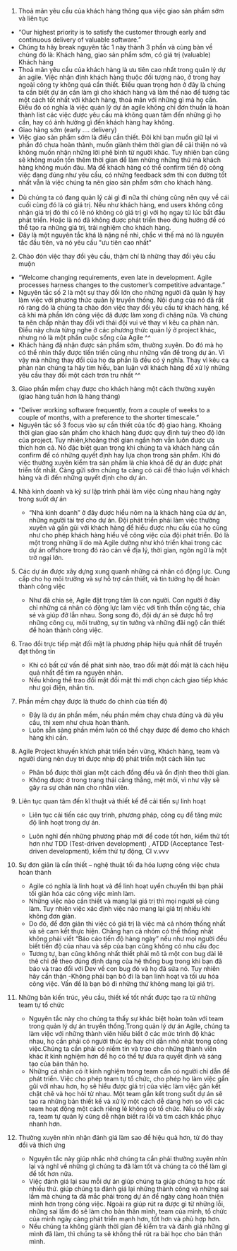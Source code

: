 ﻿
1. Thoả mãn yêu cầu của khách hàng thông qua việc giao sản phẩm sớm và liên tục
- “Our highest priority is to satisfy the customer through early and continuous delivery of valuable software.”
- Chúng ta hãy break nguyên tắc 1 này thành 3 phần và cùng bàn về chúng đó là: Khách hàng, giao sản phẩm sớm, có giá trị (valuable)
Khách hàng
- Thoả mãn yêu cầu của khách hàng là ưu tiên cao nhất trong quản lý dự án agile. Việc nhận định khách hàng thuộc đối tượng nào, ở trong hay ngoài công ty không quá cần thiết. Điều quan trọng hơn ở đây là chúng ta cần biết dự án cần làm gì cho khách hàng và làm thế nào để tương tác một cách tốt nhất với khách hàng, thoả mãn với những gì mà họ cần. Điều đó có nghĩa là việc quản lý dự án agile không chỉ đơn thuần là hoàn thành list các việc được yêu cầu mà không quan tâm đến những gì họ cần, hay có ảnh hưởng gì đến khách hàng hay không.
- Giao hàng sớm (early .... delivery)
- Việc giao sản phẩm sớm là điều cần thiết. Đôi khi bạn muốn giữ lại vì phần đó chưa hoàn thành, muốn giành thêm thời gian để cải thiện nó và không muốn nhận những lời phê bình từ người khác. Tuy nhiên bạn cũng sẽ không muốn tốn thêm thời gian để làm những những thứ mà khách hàng không muốn đâu. Mà để khách hàng có thể confirm tiến độ công việc đang đúng như yêu cầu, có những feedback sớm thì con đường tốt nhất vẫn là việc chúng ta nên giao sản phẩm sớm cho khách hàng.
-	
- Dù chúng ta có đang quản lý cái gì đi nữa thì chúng cũng nên quy về cái cuối cùng đó là có giá trị. Nếu như khách hàng, end users không công nhận giá trị đó thì có lẽ nó không có giá trị gì với họ ngay từ lúc bắt đầu phát triển. Hoặc là nó đã không được phát triển theo đúng hướng để có thể tạo ra những giá trị, trải nghiệm cho khách hàng.
- Đây là một nguyên tắc khá là nặng nề nhỉ, chắc vì thế mà nó là nguyên tắc đầu tiên, và nó yêu cầu "ưu tiên cao nhất"
2. Chào đón việc thay đổi yêu cầu, thậm chí là những thay đổi yêu cầu muộn
- “Welcome changing requirements, even late in development. Agile processes harness changes to the customer’s competitive advantage.”
- Nguyên tắc số 2 là một sự thay đổi lớn cho những người đã quản lý hay làm việc với phương thức quản lý truyền thống. Nội dung của nó đã rất rõ ràng đó là chúng ta chào đón việc thay đổi yêu cầu từ khách hàng, kể cả khi mà phần lớn công việc đã được làm xong đi chăng nữa. Và chúng ta nên chấp nhận thay đổi với thái đội vui vẻ thay vì kêu ca phàn nàn. Điều này chưa từng nghe ở các phương thức quản lý ở project khác, nhưng nó là một phần cuộc sống của Agile ^^
- Khách hàng đã nhận được sản phẩm sớm, thường xuyên. Do đó mà họ có thể nhìn thấy được tiến triển cũng như những vấn đề trong dự án. Vì vậy mà những thay đổi của họ đa phần là đều có ý nghĩa. Thay vì kêu ca phàn nàn chúng ta hãy tìm hiểu, bàn luận với khách hàng để xử lý những yêu cầu thay đổi một cách trơn tru nhất ^^
3. Giao phần mềm chạy được cho khách hàng một cách thường xuyên (giao hàng tuần hơn là hàng tháng)
- “Deliver working software frequently, from a couple of weeks to a couple of months, with a preference to the shorter timescale.”
- Nguyên tắc số 3 focus vào sự cần thiết của tốc độ giao hàng. Khoảng thời gian giao sản phẩm cho khách hàng được quy định tuỳ theo độ lớn của project. Tuy nhiên,khoảng thời gian ngắn hơn vẫn luôn được ưa thích hơn cả. Nó đặc biệt quan trọng khi chúng ta và khách hàng cần confirm để có những quyết định hay lựa chọn trong sản phẩm. Khi đó việc thường xuyên kiểm tra sản phẩm là chìa khoá để dự án được phát triển tốt nhất. Càng gửi sớm chúng ta càng có cái để thảo luận với khách hàng và đi đến những quyết định cho dự án.
4. Nhà kinh doanh và kỹ sư lập trình phải làm việc cùng nhau hàng ngày trong suốt dự án
	- “Nhà kinh doanh” ở đây được hiểu nôm na là khách hàng của dự án, những người tài trợ cho dự án. Đội phát triển phải làm việc thường xuyên và gần gũi với khách hàng để hiểu được nhu cầu của họ cũng như cho phép khách hàng hiểu về công việc của đội phát triển. Đó là một trong những lí do mà Agile dường như khó triển khai trong các dự án offshore trong đó rào cản về địa lý, thời gian, ngôn ngữ là một trở ngại lớn.
5. Các dự án được xây dựng xung quanh những cá nhân có động lực. Cung cấp cho họ môi trường và sự hỗ trợ cần thiết, và tin tưởng họ để hoàn thành công việc
	- Như đã chia sẻ, Agile đặt trọng tâm là con người. Con người ở đây chỉ những cá nhân có động lực làm việc với tinh thần cộng tác, chia sẻ và giúp đỡ lẫn nhau. Song song đó, đội dự án sẽ được hỗ trợ những công cụ, môi trường, sự tin tưởng và những đãi ngộ cần thiết để hoàn thành công việc.
6. Trao đổi trực tiếp mặt đối mặt là phương pháp hiệu quả nhất để truyền đạt thông tin
	- Khi có bất cứ vấn đề phát sinh nào, trao đổi mặt đối mặt là cách hiệu quả nhất để tìm ra nguyên nhân.
	- Nếu không thể trao đổi mặt đối mặt thì mới chọn cách giao tiếp khác như gọi điện, nhắn tin.
7. Phần mềm chạy được là thước đo chính của tiến độ
	- Đây là dự án phần mềm, nếu phần mềm chạy chưa đúng và đủ yêu cầu, thì xem như chưa hoàn thành.
	- Luôn sẵn sàng phần mềm luôn có thể chạy được để demo cho khách hàng khi cần.
8. Agile Project khuyến khích phát triển bền vững, Khách hàng, team và người dùng nên duy trì được nhip độ phát triển một cách liên tục
	- Phân bổ được thời gian một cách đồng đều và ổn định theo thời gian.
	- Không được ở trong trạng thái căng thẳng, mệt mỏi, vì như vậy sẽ gây ra sự chán nản cho nhân viên.
9. Liên tục quan tâm đến kĩ thuật và thiết kế để cải tiến sự linh hoạt
        
	- Liên tục cải tiến các quy trình, phương pháp, công cụ để tăng mức độ linh hoạt trong dự án. 
        
	- Luôn nghĩ đến những phương pháp mới để code tốt hơn, kiểm thử tốt hơn như TDD (Test-driven development) , ATDD (Acceptance 		Test-driven development), kiểm thử tự động, CI v.vvv
10. Sự đơn giản là cần thiết – nghệ thuật tối đa hóa lượng công việc chưa hoàn thành
	- Agile có nghĩa là linh hoạt và để linh hoạt uyển chuyển thì bạn phải tối giản hóa các công việc mình làm.
	- Những việc nào cần thiết và mang lại giá trị thì mọi người sẽ cùng làm. Tuy nhiên việc xác định việc nào mang lại giá trị 		  nhiều khi không đơn giản.
	- Do đó, để đơn giản thì việc có giá trị là việc mà cả nhóm thống nhất và sẽ cam kết thực hiện. Chẳng hạn cả nhóm có thể thống 		 nhất không phải viết “Báo cáo tiến độ hàng ngày” nếu như mọi người đều biết tiến độ của nhau và sếp của bạn cũng không có nhu              cầu đọc
	- Tương tự, bạn cũng không nhất thiết phải mô tả một con bug dài lê thê chỉ để theo đúng định dạng của hệ thống bug trong khi 	bạn đã báo và trao đổi với Dev về con bug đó và họ đã sửa nó. Tuy nhiên hãy cẩn thận
	-Không phải bạn bỏ đi là bạn linh hoạt và tối ưu hóa công việc. Vấn đề là bạn bỏ đi những thứ không mang lại giá trị.
11. Những bản kiến trúc, yêu cầu, thiết kế tốt nhất được tạo ra từ những team tự tổ chức
	- Nguyên tắc này cho chúng ta thấy sự khác biệt hoàn toàn với team trong quản lý dự án truyền thống.Trong quản lý dự án Agile, chúng ta làm việc với những thành viên hiểu biết ở các mức trình độ khác nhau, họ cần phải có người thúc ép hay chỉ dẫn nhỏ nhặt trong công việc.Chúng ta cần phải có niềm tin và trao cho những thành viên khác ít kinh nghiệm hơn để họ có thể tự đưa ra quyết định và sáng tạo của bản thân họ.
	- Những cá nhân có ít kinh nghiệm trong team cần có người chỉ dẫn để phát triển.
Việc cho phép team tự tổ chức, cho phép họ làm việc gần gũi với nhau hơn, họ sẽ hiểu được giá trị của việc làm việc gắn kết chặt chẽ và học hỏi từ nhau. Một team gắn kết trong suốt dự án sẽ tạo ra những bản thiết kế và xử lý một cách dễ dàng hơn so với các team hoạt động một cách riêng lẻ không có tổ chức. Nếu có lỗi xảy ra, team tự quản lý cũng dễ nhận biết ra lỗi và tìm cách khắc phục nhanh hơn.
12. Thường xuyên nhìn nhận đánh giá làm sao để hiệu quả hơn, từ đó thay đổi và thích ứng
	- Nguyên tắc này giúp nhắc nhở chúng ta cần phải thường xuyên nhìn lại và nghĩ về những gì chúng ta đã làm tốt và chúng ta có thể làm gì để tốt hơn nữa.
	- Việc đánh giá lại sau mỗi dự án giúp chúng ta giúp chúng ta học rất nhiều thứ. giúp chúng ta đánh giá lại những thành công và những sai lầm mà chúng ta đã mắc phải trong dự án để ngày càng hoàn thiện mình hơn trong công việc. Ngoài ra giúp rút ra được gì từ những lỗi, những sai lầm đó sẽ làm cho bản thân mình, team của mình, tổ chức của mình ngày càng phát triển mạnh hơn, tốt hơn và phù hợp hơn.
	- Nếu chúng ta không giành thời gian để kiểm tra và đánh giá những gì mình đã làm, thì chúng ta sẽ không thể rút ra bài học cho bản thân mình.
